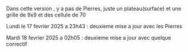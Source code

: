Dans cette version , y a pas de Pierres, juste un plateau(surface) et une grille de 9x9 et des cellule de 70

Lundi le 17 fevrier 2025 a 23h43 : deuxieme mise a jour avec les Pierres

Mardi 18 fevrier 2025 a 02h05 : deuxieme mise a jour avec quelque correctif
